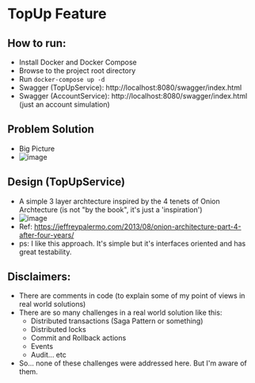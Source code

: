 # TopUp Feature

## How to run:
 - Install Docker and Docker Compose
 - Browse to the project root directory  
 - Run `docker-compose up -d`
 - Swagger (TopUpService): http://localhost:8080/swagger/index.html
 - Swagger (AccountService): http://localhost:8080/swagger/index.html (just an account simulation)

## Problem Solution 
 - Big Picture
 - ![image](https://github.com/cassio-morais/technical-assessment-topup-feature/assets/63246083/f7a43cea-91fb-4e32-9a58-d0358b8d22fc)

## Design (TopUpService)
 - A simple 3 layer archtecture inspired by the 4 tenets of Onion Archtecture (is not "by the book", it's just a 'inspiration')
 - ![image](https://github.com/cassio-morais/technical-assessment-topup-feature/assets/63246083/cec462c0-b3be-45ee-9ddb-3a147de31484)
 - Ref: https://jeffreypalermo.com/2013/08/onion-architecture-part-4-after-four-years/
 - ps: I like this approach. It's simple but it's interfaces oriented and has great testability. 

## Disclaimers:
 - There are comments in code (to explain some of my point of views in real world solutions)
 - There are so many challenges in a real world solution like this: 
	- Distributed transactions (Saga Pattern or something)
	- Distributed locks
	- Commit and Rollback actions
	- Events
	- Audit... etc
 - So... none of these challenges were addressed here. But I'm aware of them.

